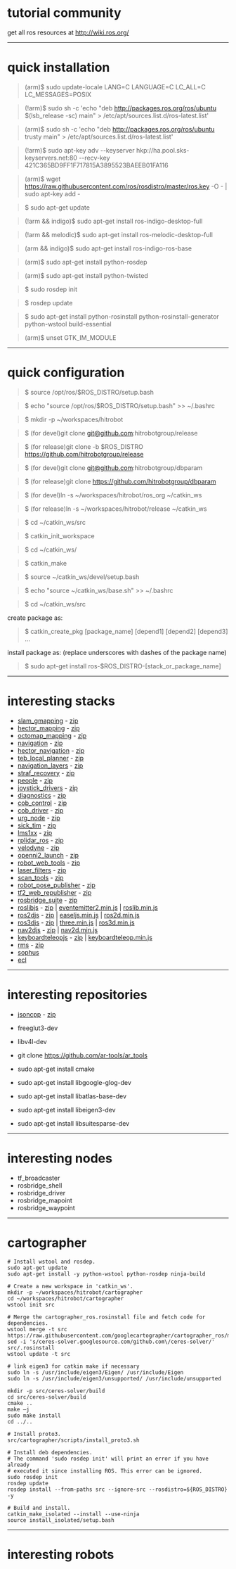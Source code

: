 # tutorial community

get all ros resources at <http://wiki.ros.org/>

***
# quick installation

>(arm)$ sudo update-locale LANG=C LANGUAGE=C LC_ALL=C LC_MESSAGES=POSIX

>(!arm)$ sudo sh -c 'echo "deb http://packages.ros.org/ros/ubuntu $(lsb_release -sc) main" > /etc/apt/sources.list.d/ros-latest.list'

>(arm)$ sudo sh -c 'echo "deb http://packages.ros.org/ros/ubuntu trusty main" > /etc/apt/sources.list.d/ros-latest.list'

>(!arm)$ sudo apt-key adv --keyserver hkp://ha.pool.sks-keyservers.net:80 --recv-key 421C365BD9FF1F717815A3895523BAEEB01FA116

>(arm)$ wget https://raw.githubusercontent.com/ros/rosdistro/master/ros.key -O - | sudo apt-key add -

>$ sudo apt-get update

>(!arm && indigo)$ sudo apt-get install ros-indigo-desktop-full

>(!arm && melodic)$ sudo apt-get install ros-melodic-desktop-full

>(arm && indigo)$ sudo apt-get install ros-indigo-ros-base

>(arm)$ sudo apt-get install python-rosdep

>(arm)$ sudo apt-get install python-twisted

>$ sudo rosdep init

>$ rosdep update

>$ sudo apt-get install python-rosinstall python-rosinstall-generator python-wstool build-essential

>(arm)$ unset GTK_IM_MODULE

***
# quick configuration

>$ source /opt/ros/$ROS_DISTRO/setup.bash

>$ echo "source /opt/ros/$ROS_DISTRO/setup.bash" >> ~/.bashrc

>$ mkdir -p ~/workspaces/hitrobot

>$ (for devel)git clone git@github.com:hitrobotgroup/release

>$ (for release)git clone -b $ROS_DISTRO https://github.com/hitrobotgroup/release

>$ (for devel)git clone git@github.com:hitrobotgroup/dbparam

>$ (for release)git clone https://github.com/hitrobotgroup/dbparam

>$ (for devel)ln -s ~/workspaces/hitrobot/ros_org ~/catkin_ws

>$ (for release)ln -s ~/workspaces/hitrobot/release ~/catkin_ws

>$ cd ~/catkin_ws/src

>$ catkin_init_workspace

>$ cd ~/catkin_ws/

>$ catkin_make

>$ source ~/catkin_ws/devel/setup.bash

>$ echo "source ~/catkin_ws/base.sh" >> ~/.bashrc

>$ cd ~/catkin_ws/src

create package as:

>$ catkin_create_pkg [package_name] [depend1] [depend2] [depend3] ...

install package as: (replace underscores with dashes of the package name)

>$ sudo apt-get install ros-$ROS_DISTRO-[stack_or_package_name]

***
# interesting stacks

* [slam_gmapping](http://wiki.ros.org/slam_gmapping) - [zip](https://raw.githubusercontent.com/ouiyeah/wiki_ros/master/src/slam_gmapping-hydro-devel.zip)
* [hector_mapping](http://wiki.ros.org/hector_mapping) - [zip](https://raw.githubusercontent.com/ouiyeah/wiki_ros/master/src/hector_slam-catkin.zip)
* [octomap_mapping](http://wiki.ros.org/octomap_server) - [zip](https://raw.githubusercontent.com/ouiyeah/wiki_ros/master/src/octomap_mapping-indigo-devel.zip)
* [navigation](http://wiki.ros.org/navigation) - [zip](https://raw.githubusercontent.com/ouiyeah/wiki_ros/master/src/navigation-indigo-devel.zip)
* [hector_navigation](http://wiki.ros.org/hector_navigation) - [zip](https://raw.githubusercontent.com/ouiyeah/wiki_ros/master/src/hector_navigation-catkin.zip)
* [teb_local_planner](http://wiki.ros.org/teb_local_planner) - [zip](https://raw.githubusercontent.com/ouiyeah/wiki_ros/master/src/teb_local_planner-indigo-devel.zip)
* [navigation_layers](http://wiki.ros.org/navigation_layers) - [zip](https://raw.githubusercontent.com/ouiyeah/wiki_ros/master/src/navigation_layers-indigo.zip)
* [straf_recovery](http://wiki.ros.org/straf_recovery) - [zip](https://raw.githubusercontent.com/ouiyeah/wiki_ros/master/src/straf_recovery-master.zip)
* [people](http://wiki.ros.org/people) - [zip](https://raw.githubusercontent.com/ouiyeah/wiki_ros/master/src/people-indigo-devel.zip)
* [joystick_drivers](http://wiki.ros.org/joystick_drivers) - [zip](https://raw.githubusercontent.com/ouiyeah/wiki_ros/master/src/joystick_drivers-indigo-devel.zip)
* [diagnostics](http://wiki.ros.org/diagnostics) - [zip](https://raw.githubusercontent.com/ouiyeah/wiki_ros/master/src/diagnostics-indigo-devel.zip)
* [cob_control](http://wiki.ros.org/cob_control) - [zip](https://raw.githubusercontent.com/ouiyeah/wiki_ros/master/src/cob_control-indigo_dev.zip)
* [cob_driver](http://wiki.ros.org/cob_driver) - [zip](https://raw.githubusercontent.com/ouiyeah/wiki_ros/master/src/cob_driver-indigo_dev.zip)
* [urg_node](http://wiki.ros.org/urg_node) - [zip](https://raw.githubusercontent.com/ouiyeah/wiki_ros/master/src/urg_node-indigo-devel.zip)
* [sick_tim](http://wiki.ros.org/sick_tim) - [zip](https://raw.githubusercontent.com/ouiyeah/wiki_ros/master/src/sick_tim-indigo.zip)
* [lms1xx](http://wiki.ros.org/LMS1xx) - [zip](https://raw.githubusercontent.com/ouiyeah/wiki_ros/master/src/LMS1xx-master.zip)
* [rplidar_ros](http://wiki.ros.org/rplidar_ros) - 
[zip](https://raw.githubusercontent.com/ouiyeah/wiki_ros/master/src/rplidar_ros-master.zip)
* [velodyne](http://wiki.ros.org/velodyne) - 
[zip](https://raw.githubusercontent.com/ouiyeah/wiki_ros/master/src/velodyne-master.zip)
* [openni2_launch](http://wiki.ros.org/openni2_launch) - [zip](https://raw.githubusercontent.com/ouiyeah/wiki_ros/master/src/openni2_launch-indigo-devel.zip)
* [robot_web_tools](http://wiki.ros.org/robot_web_tools) - [zip](https://raw.githubusercontent.com/ouiyeah/wiki_ros/master/src/robot_web_tools-develop.zip)
* [laser_filters](http://wiki.ros.org/laser_filters) - [zip](https://raw.githubusercontent.com/ouiyeah/wiki_ros/master/src/laser_filters-indigo-devel.zip)
* [scan_tools](http://wiki.ros.org/scan_tools) - [zip](https://raw.githubusercontent.com/ouiyeah/wiki_ros/master/src/scan_tools-indigo.zip)
* [robot_pose_publisher](http://wiki.ros.org/robot_pose_publisher) - [zip](https://raw.githubusercontent.com/ouiyeah/wiki_ros/master/src/robot_pose_publisher-develop.zip)
* [tf2_web_republisher](http://wiki.ros.org/tf2_web_republisher) - 
[zip](https://raw.githubusercontent.com/ouiyeah/wiki_ros/master/src/tf2_web_republisher-develop.zip)
* [rosbridge_suite](http://wiki.ros.org/rosbridge_suite) - [zip](https://raw.githubusercontent.com/ouiyeah/wiki_ros/master/src/rosbridge_suite-develop.zip)
* [roslibjs](http://wiki.ros.org/roslibjs) - 
[zip](https://raw.githubusercontent.com/ouiyeah/wiki_ros/master/src/roslibjs-develop.zip) |  [eventemitter2.min.js](https://raw.githubusercontent.com/ouiyeah/wiki_ros/master/src/eventemitter2.min.js) |  [roslib.min.js](https://raw.githubusercontent.com/ouiyeah/wiki_ros/master/src/roslib.min.js)
* [ros2djs](http://wiki.ros.org/ros2djs) - 
[zip](https://raw.githubusercontent.com/ouiyeah/wiki_ros/master/src/ros2djs-develop.zip) | 
[easeljs.min.js](https://raw.githubusercontent.com/ouiyeah/wiki_ros/master/src/easeljs.min.js) |  [ros2d.min.js](https://raw.githubusercontent.com/ouiyeah/wiki_ros/master/src/ros2d.min.js)
* [ros3djs](http://wiki.ros.org/ros3djs) - 
[zip](https://raw.githubusercontent.com/ouiyeah/wiki_ros/master/src/ros3djs-develop.zip) | 
[three.min.js](https://raw.githubusercontent.com/ouiyeah/wiki_ros/master/src/three.min.js) |  [ros3d.min.js](https://raw.githubusercontent.com/ouiyeah/wiki_ros/master/src/ros3d.min.js)
* [nav2djs](http://wiki.ros.org/nav2djs) - 
[zip](https://raw.githubusercontent.com/ouiyeah/wiki_ros/master/src/nav2djs-develop.zip) | 
[nav2d.min.js](https://raw.githubusercontent.com/ouiyeah/wiki_ros/master/src/nav2d.min.js)
* [keyboardteleopjs](http://wiki.ros.org/keyboardteleopjs) - 
[zip](https://raw.githubusercontent.com/ouiyeah/wiki_ros/master/src/keyboardteleopjs-develop.zip) | 
[keyboardteleop.min.js](https://raw.githubusercontent.com/ouiyeah/wiki_ros/master/src/keyboardteleop.min.js)
* [rms](http://wiki.ros.org/rms) - 
[zip](https://raw.githubusercontent.com/ouiyeah/wiki_ros/master/src/rms-develop.zip)
* [sophus](http://wiki.ros.org/sophus)
* [ecl](http://wiki.ros.org/ecl)

***
# interesting repositories
* [jsoncpp](https://github.com/open-source-parsers/jsoncpp) - 
[zip](https://raw.githubusercontent.com/ouiyeah/wiki_ros/master/src/jsoncpp-master.zip)

* freeglut3-dev
* libv4l-dev
* git clone https://github.com/ar-tools/ar_tools

* sudo apt-get install cmake
* sudo apt-get install libgoogle-glog-dev
* sudo apt-get install libatlas-base-dev
* sudo apt-get install libeigen3-dev
* sudo apt-get install libsuitesparse-dev

***
# interesting nodes
* tf_broadcaster
* rosbridge_shell
* rosbridge_driver
* rosbridge_mapoint
* rosbridge_waypoint

***
# cartographer
````
# Install wstool and rosdep.
sudo apt-get update
sudo apt-get install -y python-wstool python-rosdep ninja-build

# Create a new workspace in 'catkin_ws'.
mkdir -p ~/workspaces/hitrobot/cartographer
cd ~/workspaces/hitrobot/cartographer
wstool init src

# Merge the cartographer_ros.rosinstall file and fetch code for dependencies.
wstool merge -t src https://raw.githubusercontent.com/googlecartographer/cartographer_ros/master/cartographer_ros.rosinstall
sed -i 's/ceres-solver.googlesource.com/github.com\/ceres-solver/' src/.rosinstall
wstool update -t src

# link eigen3 for catkin make if necessary
sudo ln -s /usr/include/eigen3/Eigen/ /usr/include/Eigen
sudo ln -s /usr/include/eigen3/unsupported/ /usr/include/unsupported

mkdir -p src/ceres-solver/build
cd src/ceres-solver/build
cmake ..
make –j
sudo make install
cd ../..

# Install proto3.
src/cartographer/scripts/install_proto3.sh

# Install deb dependencies.
# The command 'sudo rosdep init' will print an error if you have already
# executed it since installing ROS. This error can be ignored.
sudo rosdep init
rosdep update
rosdep install --from-paths src --ignore-src --rosdistro=${ROS_DISTRO} -y

# Build and install.
catkin_make_isolated --install --use-ninja
source install_isolated/setup.bash
````

***
# interesting robots
